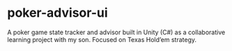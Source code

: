 # poker-advisor-ui
A poker game state tracker and advisor built in Unity (C#) as a collaborative learning project with my son. Focused on Texas Hold’em strategy.
